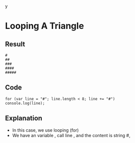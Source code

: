y
# Looping A Triangle

## Result

```
#
##
###
####
#####
```

## Code

```
for (var line = "#"; line.length < 8; line += "#")
console.log(line);
```

## Explanation

- In this case, we use looping (for) 
- We have an variable , call line , and the content is string #,
